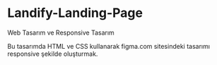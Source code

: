 # Landify-Landing-Page
Web Tasarım ve Responsive Tasarım



Bu tasarımda HTML ve CSS kullanarak figma.com sitesindeki tasarımı responsive şekilde oluşturmak.

